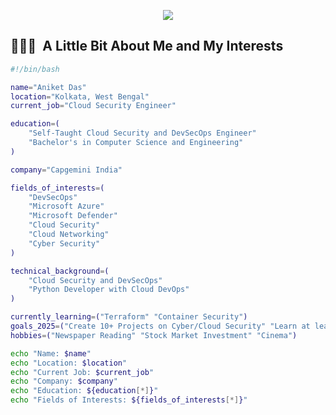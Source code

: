 
<!--
**aniket-cs/aniket-cs** is a ✨ _special_ ✨ repository because its `README.md` (this file) appears on your GitHub profile.

Here are some ideas to get you started:

- 🔭 I’m currently working on ...
- 🌱 I’m currently learning ...
- 👯 I’m looking to collaborate on ...
- 🤔 I’m looking for help with ...
- 💬 Ask me about ...
- 📫 How to reach me: ...
- 😄 Pronouns: ...
- ⚡ Fun fact: ...
-->

<p align="center">
  <img src="https://capsule-render.vercel.app/api?type=waving&color=gradient&text=Hello!&animation=fadeIn&height=100&section=header"/>
</p>

<h2> 👨🏻‍💻 &nbsp;A Little Bit About Me and My Interests</h2>

```bash
#!/bin/bash

name="Aniket Das"
location="Kolkata, West Bengal"
current_job="Cloud Security Engineer"

education=(
    "Self-Taught Cloud Security and DevSecOps Engineer"
    "Bachelor's in Computer Science and Engineering"
)

company="Capgemini India"

fields_of_interests=(
    "DevSecOps"
    "Microsoft Azure"
    "Microsoft Defender"
    "Cloud Security"
    "Cloud Networking"
    "Cyber Security"
)

technical_background=(
    "Cloud Security and DevSecOps"
    "Python Developer with Cloud DevOps"
)

currently_learning=("Terraform" "Container Security")
goals_2025=("Create 10+ Projects on Cyber/Cloud Security" "Learn at least 3 new Technologies")
hobbies=("Newspaper Reading" "Stock Market Investment" "Cinema")

echo "Name: $name"
echo "Location: $location"
echo "Current Job: $current_job"
echo "Company: $company"
echo "Education: ${education[*]}"
echo "Fields of Interests: ${fields_of_interests[*]}"
```
